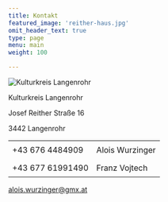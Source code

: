 ```yaml
---
title: Kontakt
featured_image: 'reither-haus.jpg'
omit_header_text: true
type: page
menu: main
weight: 100

---
```



![Kulturkreis Langenrohr](/kulturkreis.png)

Kulturkreis Langenrohr

Josef Reither Straße 16

3442 Langenrohr

<style>
    #zeiten {
        border-collapse: collapse;
    }
    #zeiten td {
        padding: 0.5rem;
    }
</style>

<table id="zeiten">
    <tr>
        <td>+43 676 4484909</td>
        <td>Alois Wurzinger</td>
    </tr>
    <tr>
        <td>+43 677 61991490</td>
        <td>Franz Vojtech</td>
    </tr>
</table>

alois.wurzinger@gmx.at
